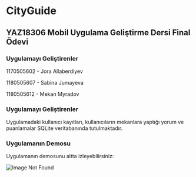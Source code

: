 # CityGuide
## YAZ18306 Mobil Uygulama Geliştirme Dersi Final Ödevi

### Uygulamayı Geliştirenler
1170505602 - Jora Allaberdiyev

1180505607 - Sabina Jumayeva

1180505612 - Mekan Myradov


### Uygulamayı Geliştirenler
Uygulamadaki kullanıcı kayıtları, kullanıcıların mekanlara yaptığı yorum ve puanlamalar SQLite veritabanında tutulmaktadır.


### Uygulamanın Demosu
Uygulamanın demosunu altta izleyebilirsiniz:

![Image Not Found](demo.gif "Demo")
